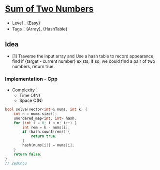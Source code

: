 # [Sum of Two Numbers](https://binarysearch.com/problems/Sum-of-Two-Numbers)

- Level：{Easy}
- Tags：{Array}, {HashTable}

## Idea

- [1] Traverse the input array and Use a hash table to record appearance, find if {target - current number} exists; If so, we could find a pair of two numbers, return true. 

### Implementation - Cpp

- Complexity：
  - Time O(N)
  - Space O(N)

``` c++
bool solve(vector<int>& nums, int k) {
    int n = nums.size();
    unordered_map<int, int> hash;
    for (int i = 0; i < n; i++) {
        int rem = k - nums[i];
        if (hash.count(rem)) {
            return true;
        }
        hash[nums[i]] = nums[i];
    }
    return false;
}
// ZedChou
```


